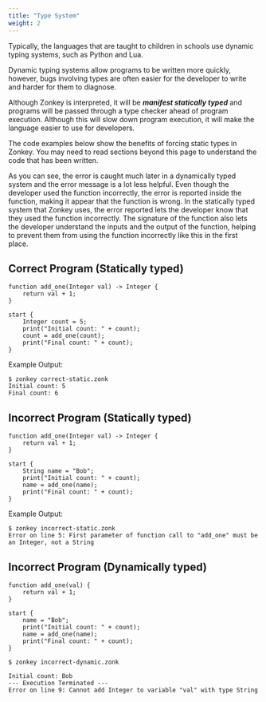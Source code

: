 ```yaml
---
title: "Type System"
weight: 2
---
```


Typically, the languages that are taught to children in schools use dynamic typing systems, such as Python and Lua.

Dynamic typing systems allow programs to be written more quickly, however, bugs involving types are often easier for the developer to write and harder for them to diagnose.

Although Zonkey is interpreted, it will be ***manifest statically typed*** and programs will be passed through a type checker ahead of program execution. Although this will slow down program execution, it will make the language easier to use for developers.

The code examples below show the benefits of forcing static types in Zonkey. You may need to read sections beyond this page to understand the code that has been written.

As you can see, the error is caught much later in a dynamically typed system and the error message is a lot less helpful. Even though the developer used the function incorrectly, the error is reported inside the function, making it appear that the function is wrong. In the statically typed system that Zonkey uses, the error reported lets the developer know that they used the function incorrectly. The signature of the function also lets the developer understand the inputs and the output of the function, helping to prevent them from using the function incorrectly like this in the first place.

## Correct Program (Statically typed)

```zonkey
function add_one(Integer val) -> Integer {
	return val + 1;
}

start {
	Integer count = 5;
	print("Initial count: " + count);
	count = add_one(count);
	print("Final count: " + count);
}
```

Example Output:
```output
$ zonkey correct-static.zonk
Initial count: 5
Final count: 6
```

## Incorrect Program (Statically typed)

```zonkey
function add_one(Integer val) -> Integer {
	return val + 1;
}

start {
	String name = "Bob";
	print("Initial count: " + count);
	name = add_one(name);
	print("Final count: " + count);
}
```

Example Output:
```output
$ zonkey incorrect-static.zonk
Error on line 5: First parameter of function call to "add_one" must be an Integer, not a String
```

## Incorrect Program (Dynamically typed)
```zonkey
function add_one(val) {
	return val + 1;
}

start {
	name = "Bob";
	print("Initial count: " + count);
	name = add_one(name);
	print("Final count: " + count);
}
```

```output
$ zonkey incorrect-dynamic.zonk

Initial count: Bob
--- Execution Terminated ---
Error on line 9: Cannot add Integer to variable "val" with type String
```
